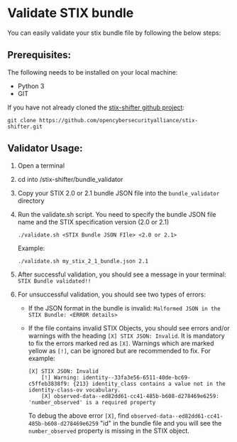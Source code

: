 # Validate STIX bundle

You can easily validate your stix bundle file by following the below steps:

## Prerequisites:

The following needs to be installed on your local machine:

* Python 3
* GIT

If you have not already cloned the [stix-shifter github project](https://github.com/opencybersecurityalliance/stix-shifter): 
```
git clone https://github.com/opencybersecurityalliance/stix-shifter.git
```

## Validator Usage:

1. Open a terminal 
2. cd into /stix-shifter/bundle_validator
3. Copy your STIX 2.0 or 2.1 bundle JSON file into the `bundle_validator` directory
4. Run the validate.sh script. You need to specify the bundle JSON file name and the STIX specification version (2.0 or 2.1)

    `./validate.sh <STIX Bundle JSON FIle> <2.0 or 2.1>`

    Example:
    ```
    ./validate.sh my_stix_2_1_bundle.json 2.1
    ```
5. After successful validation, you should see a message in your terminal: `STIX Bundle validated!!`
6. For unsuccessful validation, you should see two types of errors:
    * If the JSON format in the bundle is invalid: `Malformed JSON in the STIX Bundle: <ERROR details>`
    * If the file contains invalid STIX Objects, you should see errors and/or warnings with the heading `[X] STIX JSON: Invalid`. It is mandatory to fix the errors marked red as `[X]`. Warnings which are marked yellow as `[!]`, can be ignored but are recommended to fix. For example:


        ```
        [X] STIX JSON: Invalid
            [!] Warning: identity--33fa3e56-6511-40de-bc69-c5ffeb3838f9: {213} identity_class contains a value not in the identity-class-ov vocabulary.
            [X] observed-data--ed82dd61-cc41-485b-b608-d278469e6259: 'number_observed' is a required property
        ```
        
        To debug the above error `[X]`, find `observed-data--ed82dd61-cc41-485b-b608-d278469e6259` "id" in the bundle file and you will see the `number_observed` property is missing in the STIX object. 
